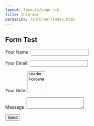 ```yaml
---
layout: layouts/page.njk
title: Informer
permalink: /informer/index.html
---
```


## Form Test


<form name="contact" method="POST" netlify-honeypot="bot-field" data-netlify="true" action="/thanks/">
<p style="display: none" class="hidden">
     <label>Don’t fill this out if you're human: <input name="bot-field" /></label>
  </p>
<input type="hidden" name="form-name" value="contact" />
  <p>
    <label>Your Name: <input type="text" name="name" /></label>   
  </p>
  <p>
    <label>Your Email: <input type="email" name="email" /></label>
  </p>
  <p>
    <label>Your Role: <select name="role[]" multiple>
      <option value="leader">Leader</option>
      <option value="follower">Follower</option>
    </select></label>
  </p>
  <p>
    <label>Message: <textarea name="message"></textarea></label>
  </p>
  <p>
    <button type="submit">Send</button>
  </p>
</form>
